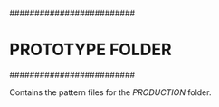 #########################
#   PROTOTYPE FOLDER   #
#########################

Contains the pattern files for the *PRODUCTION* folder.